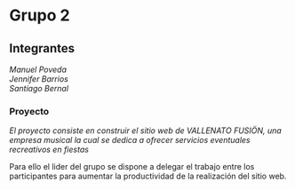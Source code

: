 # Grupo 2

## Integrantes

_Manuel Poveda_ <br>
_Jennifer Barrios_ <br>
_Santiago Bernal_

### Proyecto

_El proyecto consiste en construir el sitio web de VALLENATO FUSIÖN, una empresa musical la cual se dedica a ofrecer servicios eventuales recreativos en fiestas_

Para ello el lider del grupo se dispone a delegar el trabajo entre los participantes para aumentar la productividad de la realización del sitio web.
